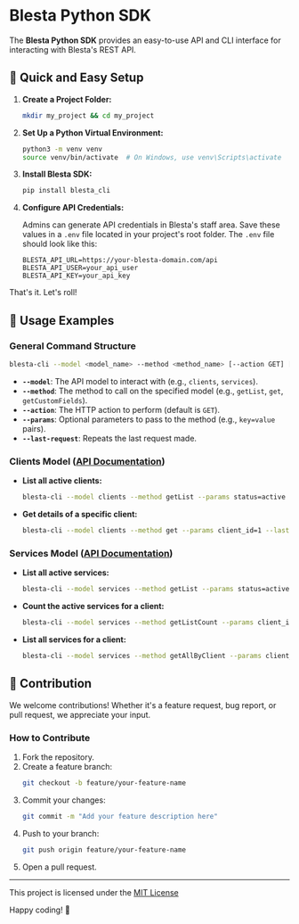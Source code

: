 # Blesta Python SDK

The **Blesta Python SDK** provides an easy-to-use API and CLI interface for interacting with Blesta's REST API.

## 🚀 Quick and Easy Setup

1. **Create a Project Folder:**
   ```bash
   mkdir my_project && cd my_project
   ```

2. **Set Up a Python Virtual Environment:**
   ```bash
   python3 -m venv venv
   source venv/bin/activate  # On Windows, use venv\Scripts\activate
   ```

3. **Install Blesta SDK:**
   ```bash
   pip install blesta_cli
   ```

4. **Configure API Credentials:**

   Admins can generate API credentials in Blesta's staff area. Save these values in a `.env` file located in your project's root folder. The `.env` file should look like this:

   ```env
   BLESTA_API_URL=https://your-blesta-domain.com/api
   BLESTA_API_USER=your_api_user
   BLESTA_API_KEY=your_api_key
   ```

  That's it. Let's roll!

## 📖 Usage Examples

### General Command Structure

```bash
blesta-cli --model <model_name> --method <method_name> [--action GET] [--params key=value key2=value2] [--last-request]
```

- **`--model`**: The API model to interact with (e.g., `clients`, `services`).
- **`--method`**: The method to call on the specified model (e.g., `getList`, `get`, `getCustomFields`).
- **`--action`**: The HTTP action to perform (default is `GET`).
- **`--params`**: Optional parameters to pass to the method (e.g., `key=value` pairs).
- **`--last-request`**: Repeats the last request made.

### Clients Model ([API Documentation](https://source-docs.blesta.com/class-Clients.html))

- **List all active clients:**
  ```bash
  blesta-cli --model clients --method getList --params status=active --last-request
  ```

- **Get details of a specific client:**
  ```bash
  blesta-cli --model clients --method get --params client_id=1 --last-request
  ```

### Services Model ([API Documentation](https://source-docs.blesta.com/class-Services.html))

- **List all active services:**
  ```bash
  blesta-cli --model services --method getList --params status=active --last-request
  ```

- **Count the active services for a client:**
  ```bash
  blesta-cli --model services --method getListCount --params client_id=1 status=active
  ```

- **List all services for a client:**
  ```bash
  blesta-cli --model services --method getAllByClient --params client_id=1 status=active --last-request
  ```

## 🤝 Contribution

We welcome contributions! Whether it's a feature request, bug report, or pull request, we appreciate your input.

### How to Contribute
1. Fork the repository.
2. Create a feature branch:
   ```bash
   git checkout -b feature/your-feature-name
   ```
3. Commit your changes:
   ```bash
   git commit -m "Add your feature description here"
   ```
4. Push to your branch:
   ```bash
   git push origin feature/your-feature-name
   ```
5. Open a pull request.

---

This project is licensed under the [MIT License](LICENSE)

Happy coding! 🎉
